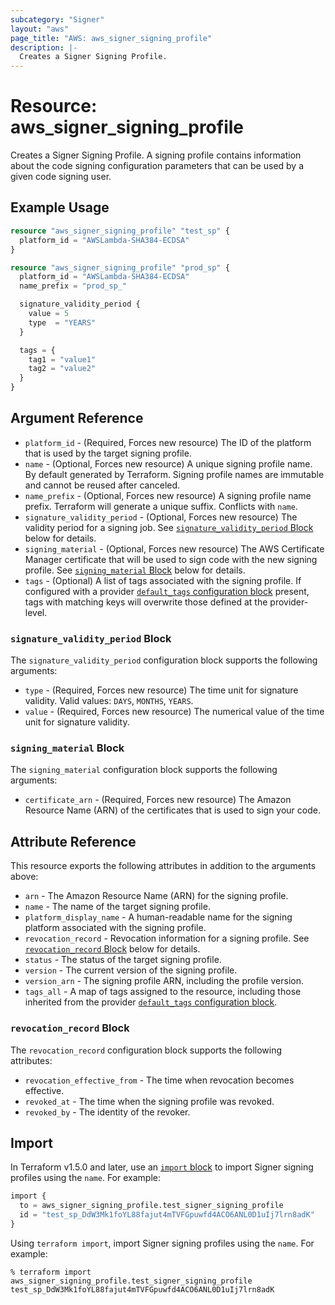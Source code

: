```yaml
---
subcategory: "Signer"
layout: "aws"
page_title: "AWS: aws_signer_signing_profile"
description: |-
  Creates a Signer Signing Profile.
---
```


# Resource: aws_signer_signing_profile

Creates a Signer Signing Profile. A signing profile contains information about the code signing configuration parameters that can be used by a given code signing user.

## Example Usage

```terraform
resource "aws_signer_signing_profile" "test_sp" {
  platform_id = "AWSLambda-SHA384-ECDSA"
}

resource "aws_signer_signing_profile" "prod_sp" {
  platform_id = "AWSLambda-SHA384-ECDSA"
  name_prefix = "prod_sp_"

  signature_validity_period {
    value = 5
    type  = "YEARS"
  }

  tags = {
    tag1 = "value1"
    tag2 = "value2"
  }
}
```

## Argument Reference

* `platform_id` - (Required, Forces new resource) The ID of the platform that is used by the target signing profile.
* `name` - (Optional, Forces new resource) A unique signing profile name. By default generated by Terraform. Signing profile names are immutable and cannot be reused after canceled.
* `name_prefix` - (Optional, Forces new resource) A signing profile name prefix. Terraform will generate a unique suffix. Conflicts with `name`.
* `signature_validity_period` - (Optional, Forces new resource) The validity period for a signing job. See [`signature_validity_period` Block](#signature_validity_period-block) below for details.
* `signing_material` - (Optional, Forces new resource) The AWS Certificate Manager certificate that will be used to sign code with the new signing profile. See [`signing_material` Block](#signing_material-block) below for details.
* `tags` - (Optional) A list of tags associated with the signing profile. If configured with a provider [`default_tags` configuration block](https://registry.terraform.io/providers/hashicorp/aws/latest/docs#default_tags-configuration-block) present, tags with matching keys will overwrite those defined at the provider-level.

### `signature_validity_period` Block

The `signature_validity_period` configuration block supports the following arguments:

* `type` - (Required, Forces new resource) The time unit for signature validity. Valid values: `DAYS`, `MONTHS`, `YEARS`.
* `value` - (Required, Forces new resource) The numerical value of the time unit for signature validity.

### `signing_material` Block

The `signing_material` configuration block supports the following arguments:

* `certificate_arn` - (Required, Forces new resource) The Amazon Resource Name (ARN) of the certificates that is used to sign your code.

## Attribute Reference

This resource exports the following attributes in addition to the arguments above:

* `arn` - The Amazon Resource Name (ARN) for the signing profile.
* `name` - The name of the target signing profile.
* `platform_display_name` - A human-readable name for the signing platform associated with the signing profile.
* `revocation_record` - Revocation information for a signing profile. See [`revocation_record` Block](#revocation_record-block) below for details.
* `status` - The status of the target signing profile.
* `version` - The current version of the signing profile.
* `version_arn` - The signing profile ARN, including the profile version.
* `tags_all` - A map of tags assigned to the resource, including those inherited from the provider [`default_tags` configuration block](https://registry.terraform.io/providers/hashicorp/aws/latest/docs#default_tags-configuration-block).

### `revocation_record` Block

The `revocation_record` configuration block supports the following attributes:

* `revocation_effective_from` - The time when revocation becomes effective.
* `revoked_at` - The time when the signing profile was revoked.
* `revoked_by` - The identity of the revoker.

## Import

In Terraform v1.5.0 and later, use an [`import` block](https://developer.hashicorp.com/terraform/language/import) to import Signer signing profiles using the `name`. For example:

```terraform
import {
  to = aws_signer_signing_profile.test_signer_signing_profile
  id = "test_sp_DdW3Mk1foYL88fajut4mTVFGpuwfd4ACO6ANL0D1uIj7lrn8adK"
}
```

Using `terraform import`, import Signer signing profiles using the `name`. For example:

```console
% terraform import aws_signer_signing_profile.test_signer_signing_profile test_sp_DdW3Mk1foYL88fajut4mTVFGpuwfd4ACO6ANL0D1uIj7lrn8adK
```
